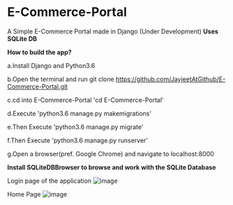 # E-Commerce-Portal
A Simple E-Commerce Portal made in Django (Under Development)
**Uses SQLite DB**

**How to build the app?**

a.Install Django and Python3.6

b.Open the terminal and run git clone https://github.com/JayjeetAtGithub/E-Commerce-Portal.git

c.cd into E-Commerce-Portal 'cd E-Commerce-Portal'

d.Execute 'python3.6 manage.py makemigrations'

e.Then Execute 'python3.6 manage.py migrate'

f.Then Execute 'python3.6 manage.py runserver'

g.Open a browser(pref. Google Chrome) and navigate to localhost:8000

**Install SQLiteDBBrowser to browse and work with the SQLite Database**

Login page of the application
![image](https://user-images.githubusercontent.com/4710770/164217039-de8d6832-8d67-433b-8418-c23537b37237.png)


Home Page
![image](https://user-images.githubusercontent.com/4710770/164217125-c81c35c0-0267-4089-a959-7bff5e544dc8.png)
